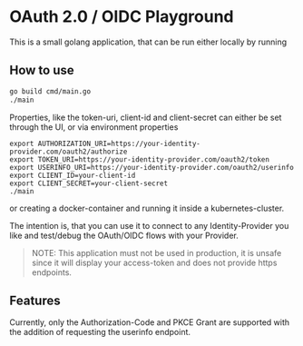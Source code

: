 # OAuth 2.0 / OIDC Playground

This is a small golang application, that can be run either locally by running

## How to use

```sh
go build cmd/main.go
./main
```

Properties, like the token-uri, client-id and client-secret can either be set through the UI, or via environment
properties

```shell
export AUTHORIZATION_URI=https://your-identity-provider.com/oauth2/authorize
export TOKEN_URI=https://your-identity-provider.com/oauth2/token
export USERINFO_URI=https://your-identity-provider.com/oauth2/userinfo
export CLIENT_ID=your-client-id
export CLIENT_SECRET=your-client-secret
./main
```

or creating a docker-container and running it inside a kubernetes-cluster.

The intention is, that you can use it to connect to any Identity-Provider you like and test/debug the OAuth/OIDC flows
with your Provider.

> NOTE:
> This application must not be used in production, it is unsafe since it will display your access-token and does not
> provide https endpoints.

## Features

Currently, only the Authorization-Code and PKCE Grant are supported with the addition of requesting the userinfo endpoint.
